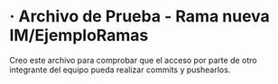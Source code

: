 # · Archivo de Prueba - Rama nueva IM/EjemploRamas

Creo este archivo para comprobar que el acceso por parte de otro integrante del equipo pueda realizar commits y pushearlos.